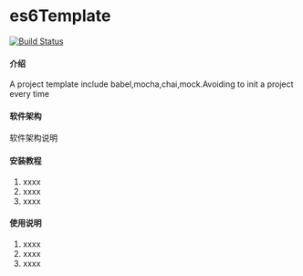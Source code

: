# es6Template
[![Build Status](https://travis-ci.org/yeshrb/es6-template.svg?branch=master)](https://travis-ci.org/yeshrb/es6-template)
#### 介绍
A project template include babel,mocha,chai,mock.Avoiding to init a project every time

#### 软件架构
软件架构说明


#### 安装教程

1. xxxx
2. xxxx
3. xxxx

#### 使用说明

1. xxxx
2. xxxx
3. xxxx

